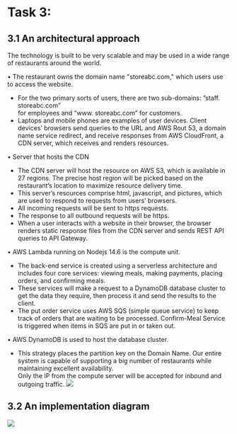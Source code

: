 # Task 3: 
## 3.1 An architectural approach

The technology is built to be very scalable and may be used in a wide range of restaurants around
the world.

• The restaurant owns the domain name "storeabc.com," which users use to access
the website.

  - For the two primary sorts of users, there are two sub-domains: ”staff. storeabc.com” <br>
for employees and ”www. storeabc.com” for customers.<br>
  - Laptops and mobile phones are examples of user devices. Client devices’ browsers
send queries to the URL and AWS Rout 53, a domain name service redirect, and
receive responses from AWS CloudFront, a CDN server, which receives and renders
resources.<br>

• Server that hosts the CDN
  - The CDN server will host the resource on AWS S3, which is available in 27 regions.
The precise host region will be picked based on the restaurant’s location to maximize
resource delivery time.<br>
  - This server’s resources comprise html, javascript, and pictures, which are used to
respond to requests from users’ browsers.<br>
  - All incoming requests will be sent to https requests.<br>
  - The response to all outbound requests will be https.<br>
  - When a user interacts with a website in their browser, the browser renders static
response files from the CDN server and sends REST API queries to API Gateway.<br>

• AWS Lambda running on Nodejs 14.6 is the compute unit.<br>
  - The back-end service is created using a serverless architecture and includes four core
services: viewing meals, making payments, placing orders, and confirming meals.<br>
  - These services will make a request to a DynamoDB database cluster to get the data
they require, then process it and send the results to the client.<br>
  - The put order service uses AWS SQS (simple queue service) to keep track of orders
that are waiting to be processed. Confirm-Meal Service is triggered when items in
SQS are put in or taken out.<br>

• AWS DynamoDB is used to host the database cluster.<br>
  - This strategy places the partition key on the Domain Name. Our entire system is capable of supporting a big number of restaurants while maintaining excellent availability.<br>
Only the IP from the compute server will be accepted for inbound and outgoing traffic.
[![](https://www.linkpicture.com/q/1_7.png)](https://www.linkpicture.com/view.php?img=LPic626e54cb03ccc1042050397)

## 3.2 An implementation diagram
![](https://www.linkpicture.com/q/2_5.png)

